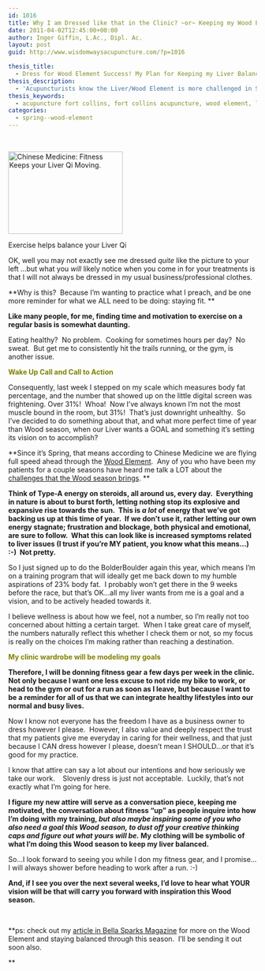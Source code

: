```yaml
---
id: 1016
title: Why I am Dressed like that in the Clinic? ~or~ Keeping my Wood Element Happy!
date: 2011-04-02T12:45:00+00:00
author: Inger Giffin, L.Ac., Dipl. Ac.
layout: post
guid: http://www.wisdomwaysacupuncture.com/?p=1016

thesis_title:
  - Dress for Wood Element Success! My Plan for Keeping my Liver Balanced
thesis_description:
  - 'Acupuncturists know the Liver/Wood Element is more challenged in Spring.  A goal like exercise to move the Qi is a great step towards staying balanced. '
thesis_keywords:
  - acupuncture fort collins, fort collins acupuncture, wood element, liver imbalance
categories:
  - spring--wood-element
---
```

&nbsp;

<div id="attachment_1017" style="width: 242px" class="wp-caption alignleft">
  <a href="http://www.wisdomwaysacupuncture.com/wp-content/uploads/2011/04/vintagefitness.jpg"><img class=" wp-image-1017" title="Fitness Keeps your Liver Qi Moving" src="http://www.wisdomwaysacupuncture.com/wp-content/uploads/2011/04/vintagefitness-150x108.jpg" alt="Chinese Medicine: Fitness Keeps your Liver Qi Moving." width="232" height="167" srcset="http://www.wisdomwaysacupuncture.com/wp-content/uploads/2011/04/vintagefitness-150x108.jpg 150w, http://www.wisdomwaysacupuncture.com/wp-content/uploads/2011/04/vintagefitness.jpg 264w" sizes="(max-width: 232px) 100vw, 232px" /></a>
  
  <p class="wp-caption-text">
    Exercise helps balance your Liver Qi
  </p>
</div>

OK, well you may not exactly see me dressed _quite_ like the picture to your left &#8230;but what you _will_ likely notice when you come in for your treatments is that I will not always be dressed in my usual business/professional clothes.

**Why is this?  Because I&#8217;m wanting to practice what I preach, and be one more reminder for what we ALL need to be doing: staying fit. ** 

**Like many people, for me, finding time and motivation to exercise on a regular basis is somewhat daunting.**

Eating healthy?  No problem.  Cooking for sometimes hours per day?  No sweat.  But get me to consistently hit the trails running, or the gym, is another issue.

**<span style="color: #808000;">Wake Up Call and Call to Action</span>**

Consequently, last week I stepped on my scale which measures body fat percentage, and the number that showed up on the little digital screen was frightening. Over 31%!  Whoa!  Now I&#8217;ve always known I&#8217;m not the most muscle bound in the room, but 31%!  That&#8217;s just downright unhealthy.  So I&#8217;ve decided to do something about that, and what more perfect time of year than Wood season, when our Liver wants a GOAL and something it&#8217;s setting its vision on to accomplish?

**Since it&#8217;s Spring, that means according to Chinese Medicine we are flying full speed ahead through the [Wood Element](http://www.wisdomwaysacupuncture.com/2018/05/15/ready-set-wood-season-what-acupuncture-theory-has-to-say-about-spring/).  Any of you who have been my patients for a couple seasons have heard me talk a LOT about the [challenges that the Wood season brings](http://www.wisdomwaysacupuncture.com/2018/04/15/wood-element-agitation-tips/). ** 

**Think of Type-A energy on steroids, all around us, every day.  Everything in nature is about to burst forth, letting nothing stop its explosive and expansive rise towards the sun.  This is _a lot_ of energy that we&#8217;ve got backing us up at this time of year.  If we don&#8217;t use it, rather letting our own energy stagnate; frustration and blockage, both physical and emotional, are sure to follow.  What this can look like is increased symptoms related to liver issues (I trust if you&#8217;re MY patient, you know what this means&#8230;) :-)  Not pretty.**

So I just signed up to do the BolderBoulder again this year, which means I&#8217;m on a training program that will ideally get me back down to my humble aspirations of 23% body fat.  I probably won&#8217;t get there in the 9 weeks before the race, but that&#8217;s OK&#8230;all my liver wants from me is a goal and a vision, and to be actively headed towards it.

I believe wellness is about how we feel, not a number, so I&#8217;m really not too concerned about hitting a certain target.  When I take great care of myself, the numbers naturally reflect this whether I check them or not, so my focus is really on the choices I&#8217;m making rather than reaching a destination.

**<span style="color: #808000;">My clinic wardrobe will be modeling my goals</span>** 

**Therefore, I will be donning fitness gear a few days per week in the clinic.  Not only because I want one less excuse to not ride my bike to work, or head to the gym or out for a run as soon as I leave, but because I want to be a reminder for all of us that we can integrate healthy lifestyles into our normal and busy lives.**

Now I know not everyone has the freedom I have as a business owner to dress however I please.  However, I also value and deeply respect the trust that my patients give me everyday in caring for their wellness, and that just because I CAN dress however I please, doesn&#8217;t mean I SHOULD&#8230;or that it&#8217;s good for my practice.

I know that attire can say a lot about our intentions and how seriously we take our work.    Slovenly dress is just not acceptable.  Luckily, that&#8217;s not exactly what I&#8217;m going for here.

**I figure my new attire will serve as a conversation piece, keeping me motivated, the conversation about fitness &#8220;up&#8221; as people inquire into how I&#8217;m doing with my training, _but also maybe inspiring some of you who also need a goal this Wood season, to dust off your creative thinking caps and figure out what yours will be._ My clothing will be symbolic of what I&#8217;m doing this Wood season to keep my liver balanced.** 

So&#8230;I look forward to seeing you while I don my fitness gear, and I promise&#8230;I will always shower before heading to work after a run. :-)

**And, if I see you over the next several weeks, I&#8217;d love to hear what YOUR vision will be that will carry you forward with inspiration this Wood season.**

&nbsp;

**ps: check out my <a href="http://r20.rs6.net/tn.jsp?llr=lem6kddab&et=1104930867875&s=32&e=001rlhHi2fluzQ94TTi1kdckFTHAmSU9qPC3wCg3256xrBM8R4g-GOi2_COQzZwkqVFrtmTJoa56S7iRTM1gv0B-yf9Aq2ArrFvJLuHTxfdEh6slBQURKZtcyKi_-qTo_Bh7NuuwOCQCcKwheKcSZGLvwdC-Xvuhd7jdIKnzboH3-h-UY_lSS6tFw==" target="_blank" rel="noopener">article in Bella Sparks Magazine</a> for more on the Wood Element and staying balanced through this season.  I&#8217;ll be sending it out soon also.
  
**